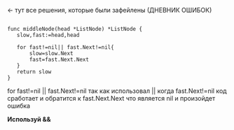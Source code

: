 <- тут все решения, которые были зафейлены (ДНЕВНИК ОШИБОК)

```
 
func middleNode(head *ListNode) *ListNode {
   slow,fast:=head,head
   
   for fast!=nil|| fast.Next!=nil{
       slow=slow.Next
       fast=fast.Next.Next
   } 
   return slow
}
```
for fast!=nil || fast.Next!=nil
так как использовал || когда fast.Next!=nil код сработает и
обратится к fast.Next.Next что является nil и произойдет ошибка

**Используй &&**